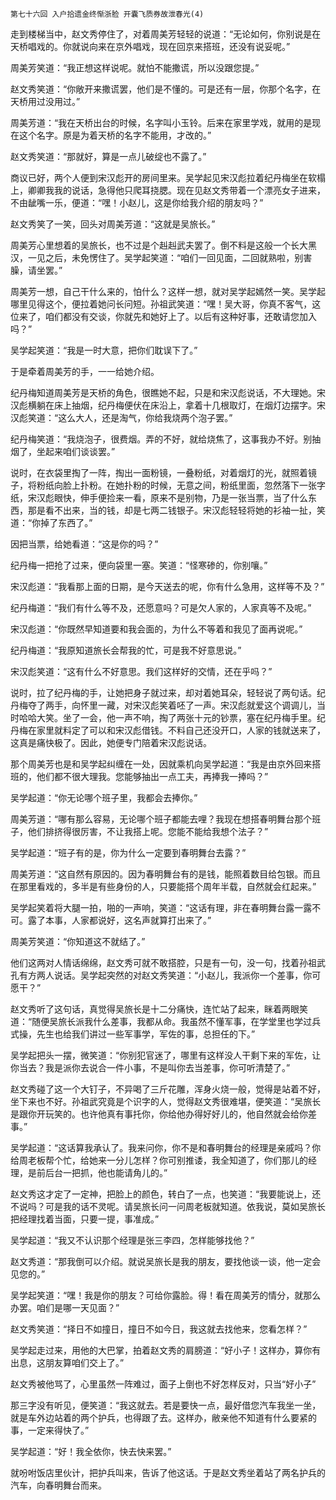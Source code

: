     第七十六回 入户拾遗金终惭浙脸 开囊飞质券故泄春光(4) 

   走到楼梯当中，赵文秀停住了，对着周美芳轻轻的说道：“无论如何，你别说是在天桥唱戏的。你就说向来在京外唱戏，现在回京来搭班，还没有说妥呢。”

   周美芳笑道：“我正想这样说呢。就怕不能撒谎，所以没跟您提。”

   赵文秀笑道：“你敞开来撒谎罢，他们是不懂的。可是还有一层，你那个名字，在天桥用过没用过。”

   周美芳道：“我在天桥出台的时候，名字叫小玉铃。后来在家里学戏，就用的是现在这个名字。原是为着天桥的名字不能用，才改的。”

   赵文秀笑道：“那就好，算是一点儿破绽也不露了。”

   商议已好，两个人便到宋汉彪开的房间里来。吴学起见宋汉彪拉着纪丹梅坐在软榻上，卿卿我我的说话，急得他只爬耳挠腮。现在见赵文秀带着一个漂亮女子进来，不由龇嘴一乐，便道：“嘿！小赵儿，这是你给我介绍的朋友吗？”

   赵文秀笑了一笑，回头对周美芳道：“这就是吴旅长。”

   周美芳心里想着的吴旅长，也不过是个赳赳武夫罢了。倒不料是这般一个长大黑汉，一见之后，未免愣住了。吴学起笑道：“咱们一回见面，二回就熟啦，别害臊，请坐罢。”

   周美芳一想，自己干什么来的，怕什么？这样一想，就对吴学起嫣然一笑。吴学起哪里见得这个，便拉着她问长问短。孙祖武笑道：“嘿！吴大哥，你真不客气，这位来了，咱们都没有交谈，你就先和她好上了。以后有这种好事，还敢请您加入吗？”

   吴学起笑道：“我是一时大意，把你们耽误下了。”

   于是牵着周美芳的手，一一给她介绍。

   纪丹梅知道周美芳是天桥的角色，很瞧她不起，只是和宋汉彪说话，不大理她。宋汉彪横躺在床上抽烟，纪丹梅便伏在床沿上，拿着十几根取灯，在烟灯边摆字。宋汉彪笑道：“这么大人，还是淘气，你给我烧两个泡子罢。”

   纪丹梅笑道：“我烧泡子，很费烟。弄的不好，就给烧焦了，这事我办不好。别抽烟了，坐起来咱们谈谈罢。”

   说时，在衣袋里掏了一阵，掏出一面粉镜，一叠粉纸，对着烟灯的光，就照着镜子，将粉纸向脸上扑粉。在她扑粉的时候，无意之间，粉纸里面，忽然落下一张字纸，宋汉彪眼快，伸手便捡来一看，原来不是别物，乃是一张当票，当了什么东西，那是看不出来，当的钱，却是七两二钱银子。宋汉彪轻轻将她的衫袖一扯，笑道：“你掉了东西了。”

   因把当票，给她看道：“这是你的吗？”

   纪丹梅一把抢了过来，便向袋里一塞。笑道：“怪寒碜的，你别嚷。”

   宋汉彪道：“我看那上面的日期，是今天送去的呢，你有什么急用，这样等不及？”

   纪丹梅道：“我们有什么等不及，还愿意吗？可是欠人家的，人家真等不及呢。”

   宋汉彪道：“你既然早知道要和我会面的，为什么不等着和我见了面再说呢。”

   纪丹梅道：“我原知道旅长会帮我的忙，可是我不好意思说。”

   宋汉彪笑道：“这有什么不好意思。我们这样好的交情，还在乎吗？”

   说时，拉了纪丹梅的手，让她把身子就过来，却对着她耳朵，轻轻说了两句话。纪丹梅夺了两手，向怀里一藏，对宋汉彪笑着呸了一声。宋汉彪就爱这个调调儿，当时哈哈大笑。坐了一会，他一声不响，掏了两张十元的钞票，塞在纪丹梅手里。纪丹梅在家里就料定了可以和宋汉彪借钱。不料自己还没开口，人家的钱就送来了，这真是痛快极了。因此，她便专门陪着宋汉彪说话。

   那个周美芳也是和吴学起纠缠在一处，因就乘机向吴学起道：“我是由京外回来搭班的，他们都不很大理我。您能够抽出一点工夫，再捧我一捧吗？”

   吴学起道：“你无论哪个班子里，我都会去捧你。”

   周美芳道：“哪有那么容易，无论哪个班子都能去哩？我现在想搭春明舞台那个班子，他们排挤得很厉害，不让我搭上呢。您能不能给我想个法子？”

   吴学起道：“班子有的是，你为什么一定要到春明舞台去露？”

   周美芳道：“这自然有原因的。因为春明舞台有的是钱，能照着数目给包银。而且在那里看戏的，多半是有些身份的人，只要能搭个周年半载，自然就会红起来。”

   吴学起笑着将大腿一拍，啪的一声响，笑道：“这话有理，非在春明舞台露一露不可。露了本事，人家都说好，这名声就算打出来了。”

   周美芳笑道：“你知道这不就结了。”

   他们这两对人情话绵绵，赵文秀可就不敢搭腔，只是有一句，没一句，找着孙祖武孔有方两人说话。吴学起突然的对赵文秀笑道：“小赵儿，我派你一个差事，你可愿干？”

   赵文秀听了这句话，真觉得吴旅长是十二分痛快，连忙站了起来，眯着两眼笑道：“随便吴旅长派我什么差事，我都从命。我虽然不懂军事，在学堂里也学过兵式操，先生也给我们讲过一些军事学，军佐的事，总担任的下。”

   吴学起把头一摆，微笑道：“你别犯官迷了，哪里有这样没人干剩下来的军佐，让你当去？我是派你去说合一件小事，不是叫你去当差事，你可听清楚了。”

   赵文秀碰了这一个大钉子，不异喝了三斤花雕，浑身火烧一般，觉得是站着不好，坐下来也不好。孙祖武究竟是个识字的人，觉得赵文秀很难堪，便笑道：“吴旅长是跟你开玩笑的。也许他真有事托你，你给他办得好好儿的，他自然就会给你差事。”

   吴学起道：“这话算我承认了。我来问你，你不是和春明舞台的经理是亲戚吗？你给周老板帮个忙，给她来一分儿怎样？你可别推诿，我全知道了，你们那儿的经理，是前后台一把抓，他也能请角儿的。”

   赵文秀这才定了一定神，把脸上的颜色，转白了一点，也笑道：“我要能说上，还不说吗？可是我的话不灵呢。请吴旅长问一问周老板就知道。依我说，莫如吴旅长把经理找着当面，只要一提，事准成。”

   吴学起道：“我又不认识那个经理是张三李四，怎样能够找他？”

   赵文秀道：“那我倒可以介绍。就说吴旅长是我的朋友，要找他谈一谈，他一定会见您的。”

   吴学起笑道：“嘿！我是你的朋友？可给你露脸。得！看在周美芳的情分，就那么办罢。咱们是哪一天见面？”

   赵文秀笑道：“择日不如撞日，撞日不如今日，我这就去找他来，您看怎样？”

   吴学起走过来，用他的大巴掌，拍着赵文秀的肩膀道：“好小子！这样办，算你有出息，这朋友算咱们交上了。”

   赵文秀被他骂了，心里虽然一阵难过，面子上倒也不好怎样反对，只当“好小子”

   那三字没有听见，便笑道：“我这就去。若是要快一点，最好借您汽车我坐一坐，就是车外边站着的两个护兵，也得跟了去。这样办，敝亲他不知道有什么要紧的事，一定来得快了。”

   吴学起道：“好！我全依你，快去快来罢。”

   就吩咐饭店里伙计，把护兵叫来，告诉了他这话。于是赵文秀坐着站了两名护兵的汽车，向春明舞台而来。

